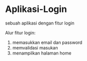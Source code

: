 # Aplikasi-Login
sebuah aplikasi dengan fitur login 

Alur fitur login: 
1. memasukkan email dan password
2. memvalidasi masukan
3. menampilkan halaman home 
